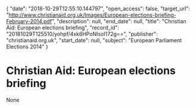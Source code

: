 {
  "date": "2018-10-29T12:55:10.144797", 
  "open_access": false, 
  "target_url": "http://www.christianaid.org.uk/Images/European-elections-briefing-February-2014.pdf", 
  "description": null, 
  "end_date": null, 
  "title": "Christian Aid: European elections briefing", 
  "record_id": "20181029T125510/yohpf/4xk6HPoNIsoI172g==", 
  "publisher": "christianaid.org.uk", 
  "start_date": null, 
  "subject": "European Parliament Elections 2014"
}

# Christian Aid: European elections briefing

None
